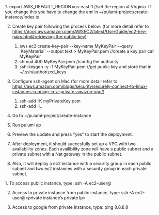 <title> Set up custom VPC in AWS </title>
1. export AWS_DEFAULT_REGION=us-east-1    //set the region at Virginia. If you change this you have to change the ami in ~/pulumi-project/create-instance/index.ts

2. Create key pair following the process below: (for more detail refer to https://docs.aws.amazon.com/AWSEC2/latest/UserGuide/ec2-key-pairs.html#retrieving-the-public-key)
    1. aws ec2 create-key-pair --key-name MyKeyPair --query 'KeyMaterial' --output text > MyKeyPair.pem   //create a key pair call MyKeyPair
    2. chmod 400 MyKeyPair.pem    //config the authority
    3. ssh-keygen -y -f MyKeyPair.pem   //get public key and store that in ~/.ssh/authorized_keys

3. Configure ssh-agent on Mac (for more detail refer to https://aws.amazon.com/blogs/security/securely-connect-to-linux-instances-running-in-a-private-amazon-vpc/)
    1. ssh-add -K myPrivateKey.pem
    2. ssh-add –L

4. Go to ~/pulumi-project/create-instance

5. Run pulumi up

6. Preview the update and press "yes" to start the deployment.

7. After deployment, it should succesfully set up a VPC with two availability zones. Each availibility zone will have a public subnet and a private subnet with a Nat gateway in the public subnet. 

8. Also, it will deploy a ec2 instance with a security group in each public subnet and two ec2 instances with a security group in each private subnet. 



    <title> Test the connection </title>

<p> 1. To access public instance, type: ssh -A ec2-user@<public instance’s DNS> <p>

2. Access to private instance from public instance, type: ssh -A ec2-user@<private instance’s private Ip>

3. Access to google from private instance, type: ping 8.8.8.8





